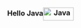 <div>
  <h3 align="center">Hello Java<img  align="center" alt="Java" height="30" width="70" src="https://cdn.jsdelivr.net/gh/devicons/devicon/icons/java/java-original.svg" />
  </h3>
</div>
